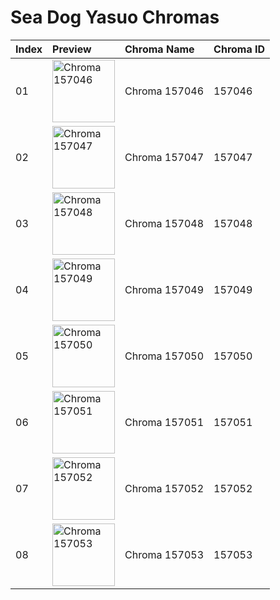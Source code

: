 # Sea Dog Yasuo Chromas

| Index | Preview | Chroma Name | Chroma ID |
|:---|:---|:---|:---|
| 01 | <img src='https://raw.communitydragon.org/latest/plugins/rcp-be-lol-game-data/global/default/v1/champion-chroma-images/157/157046.png' alt='Chroma 157046' width='100'> | Chroma 157046 | 157046 |
| 02 | <img src='https://raw.communitydragon.org/latest/plugins/rcp-be-lol-game-data/global/default/v1/champion-chroma-images/157/157047.png' alt='Chroma 157047' width='100'> | Chroma 157047 | 157047 |
| 03 | <img src='https://raw.communitydragon.org/latest/plugins/rcp-be-lol-game-data/global/default/v1/champion-chroma-images/157/157048.png' alt='Chroma 157048' width='100'> | Chroma 157048 | 157048 |
| 04 | <img src='https://raw.communitydragon.org/latest/plugins/rcp-be-lol-game-data/global/default/v1/champion-chroma-images/157/157049.png' alt='Chroma 157049' width='100'> | Chroma 157049 | 157049 |
| 05 | <img src='https://raw.communitydragon.org/latest/plugins/rcp-be-lol-game-data/global/default/v1/champion-chroma-images/157/157050.png' alt='Chroma 157050' width='100'> | Chroma 157050 | 157050 |
| 06 | <img src='https://raw.communitydragon.org/latest/plugins/rcp-be-lol-game-data/global/default/v1/champion-chroma-images/157/157051.png' alt='Chroma 157051' width='100'> | Chroma 157051 | 157051 |
| 07 | <img src='https://raw.communitydragon.org/latest/plugins/rcp-be-lol-game-data/global/default/v1/champion-chroma-images/157/157052.png' alt='Chroma 157052' width='100'> | Chroma 157052 | 157052 |
| 08 | <img src='https://raw.communitydragon.org/latest/plugins/rcp-be-lol-game-data/global/default/v1/champion-chroma-images/157/157053.png' alt='Chroma 157053' width='100'> | Chroma 157053 | 157053 |
